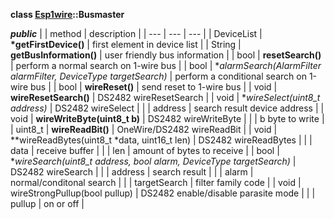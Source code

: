 **class [Esp1wire](./Esp1wire.md)::Busmaster**

***public***
| | method | description |
| --- | --- | --- |
| DeviceList | **\*getFirstDevice()** | first element in device list |
| String | **getBusInformation()** | user friendly bus information |
| bool | **resetSearch()** | perform a normal search on 1-wire bus |
| bool | **alarmSearch(AlarmFilter *alarmFilter, DeviceType targetSearch)** | perform a conditional search on 1-wire bus |
| bool | **wireReset()** | send reset to 1-wire bus |
| void | **wireResetSearch()** | DS2482 wireResetSearch |
| void | **wireSelect(uint8_t *address)** | DS2482 wireSelect |
| | address | search result device address |
| void | **wireWriteByte(uint8_t b)** | DS2482 wireWriteByte |
| | b byte to write |
| uint8_t | **wireReadBit()** | OneWire/DS2482 wireReadBit |
| void | **wireReadBytes(uint8_t *data, uint16_t len) | DS2482 wireReadBytes |
| | data | receive buffer |
| | len | amount of bytes to receive |
| bool | **wireSearch(uint8_t *address, bool alarm, DeviceType targetSearch)** | DS2482 wireSearch |
| | address | search result |
| | alarm | normal/conditonal search |
| | targetSearch | filter family code |
| void | wireStrongPullup(bool pullup) | DS2482 enable/disable parasite mode |
| | pullup | on or off |
